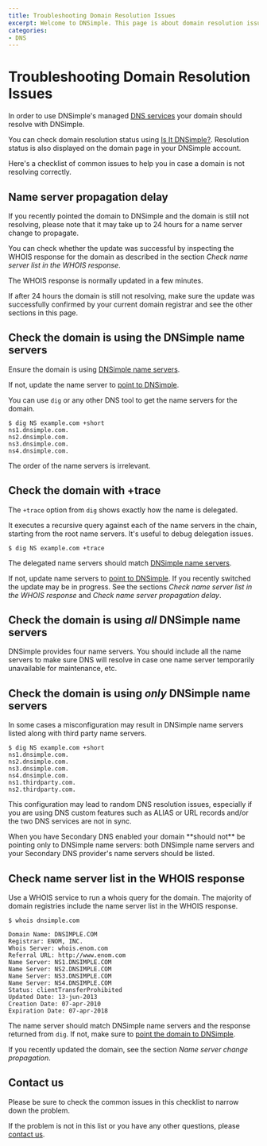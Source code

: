 ```yaml
---
title: Troubleshooting Domain Resolution Issues
excerpt: Welcome to DNSimple. This page is about domain resolution issues. Enjoy low cost hosted DNS services, an easy to use web interface, and REST API.
categories:
- DNS
---
```


# Troubleshooting Domain Resolution Issues

In order to use DNSimple's managed [DNS services](https://dnsimple.com) your domain should resolve with DNSimple.

You can check domain resolution status using [Is It DNSimple?](http://isitdnsimple.com/). Resolution status is also displayed on the domain page in your DNSimple account.

Here's a checklist of common issues to help you in case a domain is not resolving correctly.


## Name server propagation delay

If you recently pointed the domain to DNSimple and the domain is still not resolving, please note that it may take up to 24 hours for a name server change to propagate.

You can check whether the update was successful by inspecting the WHOIS response for the domain as described in the section *Check name server list in the WHOIS response*.

The WHOIS response is normally updated in a few minutes.

If after 24 hours the domain is still not resolving, make sure the update was successfully confirmed by your current domain registrar and see the other sections in this page.


## Check the domain is using the DNSimple name servers

Ensure the domain is using [DNSimple name servers](/articles/dnsimple-nameservers).

If not, update the name server to [point to DNSimple](/articles/pointing-domain-to-dnsimple).

You can use `dig` or any other DNS tool to get the name servers for the domain.

~~~
$ dig NS example.com +short
ns1.dnsimple.com.
ns2.dnsimple.com.
ns3.dnsimple.com.
ns4.dnsimple.com.
~~~

The order of the name servers is irrelevant.


## Check the domain with +trace

The `+trace` option from `dig` shows exactly how the name is delegated.

It executes a recursive query against each of the name servers in the chain, starting from the root name servers. It's useful to debug delegation issues.

~~~
$ dig NS example.com +trace
~~~

The delegated name servers should match [DNSimple name servers](/articles/dnsimple-nameservers).

If not, update name servers to [point to DNSimple](/articles/pointing-domain-to-dnsimple). If you recently switched the update may be in progress. See the sections *Check name server list in the WHOIS response* and *Check name server propagation delay*.


## Check the domain is using *all* DNSimple name servers

DNSimple provides four name servers. You should include all the name servers to make sure DNS will resolve in case one name server temporarily unavailable for maintenance, etc.


## Check the domain is using *only* DNSimple name servers

In some cases a misconfiguration may result in DNSimple name servers listed along with third party name servers.

~~~
$ dig NS example.com +short
ns1.dnsimple.com.
ns2.dnsimple.com.
ns3.dnsimple.com.
ns4.dnsimple.com.
ns1.thirdparty.com.
ns2.thirdparty.com.
~~~

This configuration may lead to random DNS resolution issues, especially if you are using DNS custom features such as ALIAS or URL records and/or the two DNS services are not in sync.

<callout>
When you have Secondary DNS enabled your domain **should not** be pointing only to DNSimple name servers: both DNSimple name servers and your Secondary DNS provider's name servers should be listed.
</callout>


## Check name server list in the WHOIS response

Use a WHOIS service to run a whois query for the domain. The majority of domain registries include the name server list in the WHOIS response.

~~~
$ whois dnsimple.com

Domain Name: DNSIMPLE.COM
Registrar: ENOM, INC.
Whois Server: whois.enom.com
Referral URL: http://www.enom.com
Name Server: NS1.DNSIMPLE.COM
Name Server: NS2.DNSIMPLE.COM
Name Server: NS3.DNSIMPLE.COM
Name Server: NS4.DNSIMPLE.COM
Status: clientTransferProhibited
Updated Date: 13-jun-2013
Creation Date: 07-apr-2010
Expiration Date: 07-apr-2018
~~~

The name server should match DNSimple name servers and the response returned from `dig`. If not, make sure to [point the domain to DNSimple](/articles/pointing-domain-to-dnsimple).

If you recently updated the domain, see the section *Name server change propagation*.


## Contact us

Please be sure to check the common issues in this checklist to narrow down the problem.

If the problem is not in this list or you have any other questions, please [contact us](https://dnsimple.com/contact).
